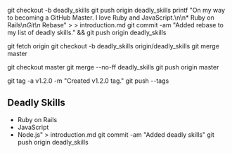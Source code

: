 git checkout -b deadly_skills
git push origin deadly_skills
printf "On my way to becoming a GitHub Master. I love Ruby and JavaScript.\n\n* Ruby on Rails\n*Git\n* Rebase" > > introduction.md
git commit -am "Added rebase to my list of deadly skills." && git push origin deadly_skills

git fetch origin
git checkout -b deadly_skills origin/deadly_skills
git merge master

git checkout master
git merge --no-ff deadly_skills
git push origin master

git tag  -a v1.2.0 -m "Created v1.2.0 tag."
git push --tags

## Deadly Skills

* Ruby on Rails
* JavaScript
* Node.js" > introduction.md
git commit -am "Added deadly skills"
git push origin deadly_skills
